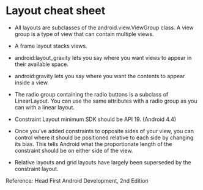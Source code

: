 # Layout cheat sheet

* All layouts are subclasses of the android.view.ViewGroup class. A view group is a type of view that can contain multiple views.

* A frame layout stacks views.

* android:layout_gravity lets you say where you want views to appear in their available space.

* android:gravity lets you say where you want the contents to appear inside a view.

* The radio group containing the radio buttons is a subclass of LinearLayout. You can use the same attributes with a radio group as you can with a linear layout.

* Constraint Layout minimum SDK should be API 19. (Android 4.4)

* Once you’ve added constraints to opposite sides of your view, you can control where it should be positioned relative to each side by changing its bias. This tells Android what the proportionate length of the constraint should be on either side of the view.

* Relative layouts and grid layouts have largely been superseded by the constraint layout.


Reference: Head First Android Development, 2nd Edition
